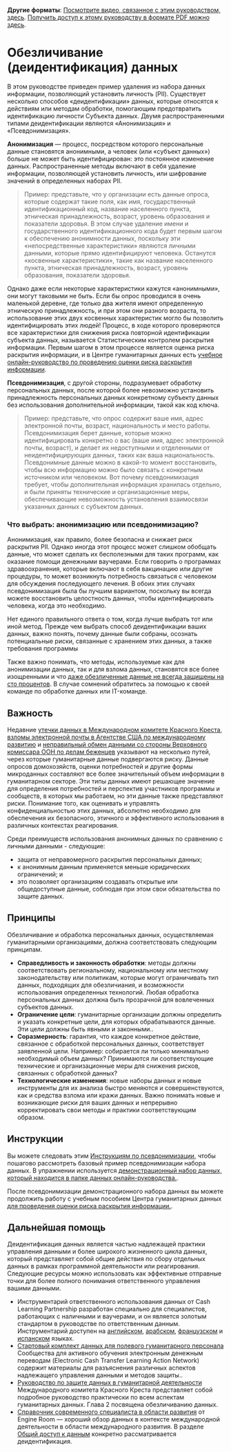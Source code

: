 **Другие форматы**: [Посмотрите видео, связанное с этим руководством, здесь](https://youtu.be/MX0Y1UjL73g). [Получить доступ к этому руководству в формате PDF можно здесь](https://dldocs.mercycorps.org/DPPDeidentifyingDataGuideRU.pdf).

# Обезличивание (деидентификация) данных
В этом руководстве приведен пример удаления из набора данных информации, позволяющий установить личность (PII). Существует несколько способов «деидентификации» данных, которые относятся к действиям или методам обработки, помогающим предотвратить идентификацию личности Субъекта данных. Двумя распространенными типами деидентификации являются «Анонимизация» и «Псевдонимизация».

**Анонимизация** — процесс, посредством которого персональные данные становятся анонимными, а человек (или «субъект данных») больше не может быть идентифицирован: это постоянное изменение данных. Распространенные методы включают в себя удаление информации, позволяющей установить личность, или шифрование значений в определенных наборах PII.

> Пример: представьте, что у организации есть данные опроса, которые содержат такие поля, как имя, государственный идентификационный код, название населенного пункта, этническая принадлежность, возраст, уровень образования и показатели здоровья. В этом случае удаление имени и государственного идентификационного кода будет первым шагом к обеспечению анонимности данных, поскольку эти «непосредственные характеристики» являются личными данными, которые прямо идентифицируют человека. Останутся «косвенные характеристики», такие как название населенного пункта, этническая принадлежность,
возраст, уровень образования, показатели здоровья.

Однако даже если некоторые характеристики кажутся «анонимными», они могут таковыми не быть. Если бы опрос проводился в очень маленькой деревне, где только два жителя имеют определенную этническую принадлежность, и при этом они разного возраста, то использование этих двух косвенных характеристик могло бы позволить идентифицировать этих людей! Процесс, в ходе которого проверяются все характеристики для снижения риска повторной идентификации субъекта данных, называется Статистическим контролем раскрытия информации. Первым шагом в этом процессе является оценка риска раскрытия информации, и в Центре гуманитарных данных есть [учебное онлайн-руководство по проведению оценки риска раскрытия информации](https://centre.humdata.org/learning-path/disclosure-risk-assessment-overview/).

**Псевдонимизация**, с другой стороны, подразумевает обработку персональных данных, после которой более невозможно установить принадлежность персональных данных конкретному субъекту данных без использования дополнительной информации, такой как код ключа.

> Пример: представьте, что опрос содержит ваше имя, адрес электронной почты, возраст, национальность и место работы. Псевдонимизация берет данные, которые можно идентифицировать конкретно о вас (ваше имя, адрес электронной почты, возраст), и делает их недоступными и отделенными от неидентифицирующих данных, таких как ваша национальность. Псевдонимные данные можно в какой-то момент восстановить, чтобы всю информацию можно было связать с конкретным источником или человеком. Вот почему псевдонимизация требует, чтобы дополнительная информация хранилась отдельно, и были приняты технические и организационные меры,
обеспечивающие невозможность установления взаимосвязи указанных данных с субъектом данных.

### Что выбрать: анонимизацию или псевдонимизацию?
Анонимизация, как правило, более безопасна и снижает риск раскрытия PII. Однако иногда этот процесс может слишком обобщать данные, что может сделать их бесполезными для таких программ, как оказание помощи денежными ваучерами. Если говорить о программах здравоохранения, которые включают в себя вакцинацию или другие процедуры, то может возникнуть потребность связаться с человеком для обсуждения последующего лечения. В обоих этих случаях псевдонимизация была бы лучшим вариантом, поскольку вы всегда можете восстановить целостность данных, чтобы идентифицировать человека, когда это необходимо.

Нет единого правильного ответа о том, когда лучше выбрать тот или иной метод. Прежде чем выбрать способ деидентификации ваших данных, важно понять, почему данные были собраны, осознать потенциальные риски, связанные с хранением этих данных, а также требования программы

Также важно понимать, что методы, используемые как для анонимизации данных, так и для взлома данных, становятся все более изощренными и что [даже обезличенные данные не всегда защищены на сто процентов](https://reliefweb.int/report/world/mosaic-effect-revelation-risks-combining-humanitarian-and-social-protection-data). В случае сомнений обратитесь за помощью к своей команде по обработке данных или IT-команде.

## Важность
Недавние [утечки данных в Международном комитете Красного Креста](https://www.icrc.org/en/document/cyber-attack-icrc-what-we-know), [взломы электронной почты в Агентстве США по международному развитию](https://www.devex.com/news/usaid-hack-is-wakeup-call-for-aid-industry-on-cybersecurity-100028) и [неправильный обмен данными со стороны Верховного комиссара ООН по делам беженцев](https://www.hrw.org/news/2021/06/15/un-shared-rohingya-data-without-informed-consent#) указывают на несколько путей, через которые гуманитарные данные подвергаются риску. Данные опросов домохозяйств, оценки потребностей и другие формы микроданных составляют все более значительный объем информации в гуманитарном секторе. Эти типы данных имеют решающее значение для определения потребностей и перспектив участников программы и сообществ, в которых мы работаем, но эти данные также представляют риски. Понимание того, как оценивать и управлять конфиденциальностью этих данных, абсолютно необходимо для обеспечения их безопасного, этичного и эффективного использования в различных контекстах реагирования.

Среди преимуществ использования анонимных данных по сравнению с личными данными - следующие:
 - защита от неправомерного раскрытия персональных данных;
 - к анонимным данным применяется меньше юридических ограничений; и
 - это позволяет организациям создавать открытые или общедоступные данные, соблюдая при этом свои обязательства по защите данных.

## Принципы
Обезличивание и обработка персональных данных, осуществляемая гуманитарными организациями, должна соответствовать следующим принципам.
- **Справедливость и законность обработки**: методы должны соответствовать региональному, национальному или местному законодательству или политикам, которые могут ограничивать тип данных, подходящих для обезличиания, и возможности использования определенных технологий. Любая обработка персональных данных должна быть прозрачной для вовлеченных субъектов данных.
- **Ограничение цели**: гуманитарные организации должны определить и указать конкретные цели, для которых обрабатываются данные. Эти цели должны быть явными и законными..
- **Соразмерность**: гарантия, что каждое конкретное действие, связанное с обработкой персональных данных, соответствует заявленной цели. Например: собирается ли только минимально необходимый объем данных? Принимаются ли соответствующие технические и организационные меры для снижения рисков, связанных с обработкой данных?
- **Технологические изменения**: новые наборы данных и новые инструменты для их анализа быстро меняются и совершенствуются, как и средства взлома или кражи данных. Важно понимать новые и возникающие риски для ваших данных и непрерывно корректировать свои методы и практики соответствующим образом.

## Инструкции
Вы можете следовать этим [Инструкциям по псевдонимизации](Pseudonymization-instructions.md), чтобы пошагово рассмотреть базовый пример псевдонимизации набора данных. В упражнении используется [демонстрационный набор данных, который находится в папке данных онлайн-руководства.](data/Pseudonymization_example.csv).

После псевдонимизации демонстрационного набора данных вы можете продолжить работу с учебным пособием Центра гуманитарных данных [для проведения оценки риска раскрытия информации.](https://centre.humdata.org/learning-path/disclosure-risk-assessment-overview/).

## Дальнейшая помощь
Деидентификация данных является частью надлежащей практики управления данными и более широкого жизненного цикла данных, который представляет собой общие действия по сбору отдельных данных в рамках программной деятельности или реагирования. Следующие ресурсы можно использовать как эффективные отправные точки для более полного понимания ответственного управления вашими данными.
- Инструментарий ответственного использования данных от Cash Learning Partnership разработан специально для специалистов, работающих с наличными и ваучерами, и он является золотым стандартом в руководстве по ответственным данным. Инструментарий доступен на [английском](https://www.calpnetwork.org/wp-content/uploads/2021/03/Data-Responsibility-Toolkit_A-guide-for-Cash-and-Voucher-Practitioners.pdf), [арабском](https://www.calpnetwork.org/ar/publication/data-responsibility-toolkit-a-guide-for-cva-practitioners/), [французском](https://www.calpnetwork.org/fr/publication/data-responsibility-toolkit-a-guide-for-cva-practitioners/) и [испанском](https://www.calpnetwork.org/es/publication/data-responsibility-toolkit-a-guide-for-cva-practitioners/) языках.
- [Стартовый комплект данных для полевого гуманитарного персонала](https://www.calpnetwork.org/wp-content/uploads/2020/06/DataStarterKitforFieldStaffELAN.pdf) Сообщества для активного обучения электронным денежным переводам (Electronic Cash Transfer Learning Action Network) содержит материалы для разъяснения различных аспектов надлежащего управления данными и методов защиты..
- [Руководство по защите данных в гуманитарной деятельности](https://www.icrc.org/en/data-protection-humanitarian-action-handbook) Международного комитета Красного Креста представляет собой подробное руководство практически по всем аспектам гуманитарных данных. Глава 2 посвящена обезличиванию данных.
- [Справочник современного специалиста в области развития](https://the-engine-room.github.io/responsible-data-handbook/) от Engine Room — хороший обзор данных в контексте международной деятельности в области международного развития. В разделе [Общий доступ к данным](https://the-engine-room.github.io/responsible-data-handbook/chapters/chapter-02c-sharing-data.html) конкретно рассматривается деидентификация.
